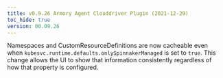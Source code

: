 ```yaml
---
title: v0.9.26 Armory Agent Clouddriver Plugin (2021-12-29)
toc_hide: true
version: 00.09.26
---
```


Namespaces and CustomResourceDefinitions are now cacheable even when
 `kubesvc.runtime.defaults.onlySpinnakerManaged` is set to `true`. This change allows the UI to show that information consistently regardless of how that property is configured.

